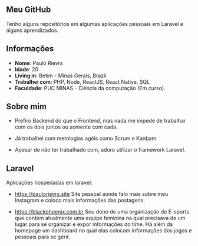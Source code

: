 ## Meu GitHub

Tenho alguns repositórios em algumas aplicações pessoais em Laravel e alguns aprendizados.

## Informações

* **Nome**: Paulo Rievrs
* **Idade**: 20
* **Living in**: Betim - Minas Gerais, Brazil
* **Trabalhei com**: PHP, Node, ReactJS, React Native, SQL
* **Faculdade**: PUC MINAS - Ciência da computação (Em curso).

## Sobre mim

* Prefiro Backend do que o Frontend, mas nada me impede de trabalhar com os dois juntos ou somente com cada.

* Já trabalhei com metologias agéis como Scrum e Kanbam

* Apesar de não ter trabalhado com, adoro utilizar o framework Laravel. 
  
## Laravel

Aplicações hospedadas em laravel:

* https://paulorievrs.site
  Site pessoal aonde falo mais sobre meu Instagram e coloco mais informações das postagens.
 
* https://blackphoenix.com.br
  Sou dono de uma organização de E-sports que contém atualmente uma equipe feminina na qual precisava de um lugar para se organizar e expor informações do time. Há além da homepage um dashboard no qual elas colocam informações dos jogos e pessoais para se gerir.
